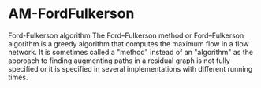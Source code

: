 # AM-FordFulkerson

Ford-Fulkerson algorithm
The Ford–Fulkerson method or Ford–Fulkerson algorithm is a greedy algorithm that computes the maximum flow in a flow network. It is sometimes called a "method" instead of an "algorithm" as the approach to finding augmenting paths in a residual graph is not fully specified or it is specified in several implementations with different running times.
